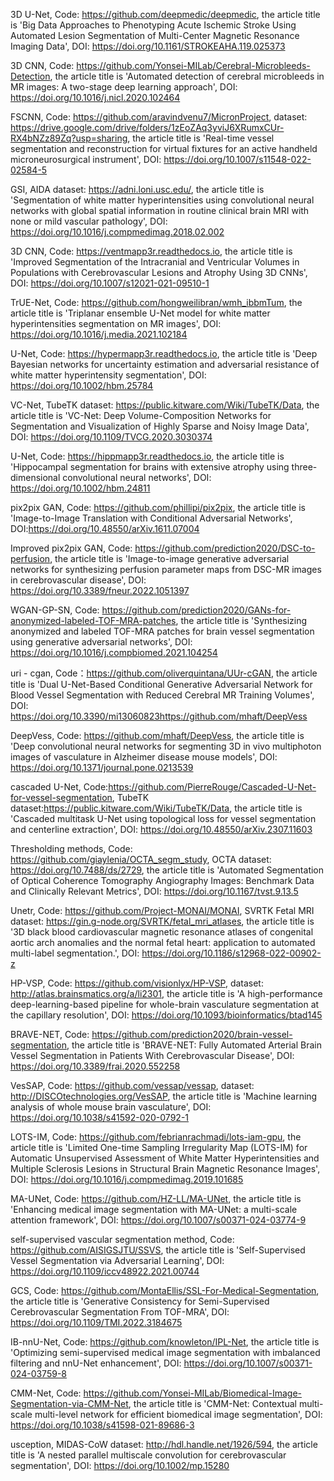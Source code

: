 3D U-Net, Code: https://github.com/deepmedic/deepmedic, the article title is 'Big Data Approaches to Phenotyping Acute Ischemic Stroke Using Automated Lesion Segmentation of Multi-Center Magnetic Resonance Imaging Data', DOI: https://doi.org/10.1161/STROKEAHA.119.025373

3D CNN, Code: https://github.com/Yonsei-MILab/Cerebral-Microbleeds-Detection, the article title is 'Automated detection of cerebral microbleeds in MR images: A two-stage deep learning approach', DOI: https://doi.org/10.1016/j.nicl.2020.102464

FSCNN, Code: https://github.com/aravindvenu7/MicronProject, dataset: https://drive.google.com/drive/folders/1zEoZAq3yviJ6XRumxCUr-RX4bNZz89Zq?usp=sharing, the article title is 'Real-time vessel segmentation and reconstruction for virtual fixtures for an active handheld microneurosurgical instrument', DOI: https://doi.org/10.1007/s11548-022-02584-5

GSI, AIDA dataset: https://adni.loni.usc.edu/, the article title is 'Segmentation of white matter hyperintensities using convolutional neural networks with global spatial information in routine clinical brain MRI with none or mild vascular pathology',  DOI: https://doi.org/10.1016/j.compmedimag.2018.02.002

3D CNN, Code: https://ventmapp3r.readthedocs.io, the article title is 'Improved Segmentation of the Intracranial and Ventricular Volumes in Populations with Cerebrovascular Lesions and Atrophy Using 3D CNNs', DOI: https://doi.org/10.1007/s12021-021-09510-1 

TrUE-Net, Code: https://github.com/hongweilibran/wmh_ibbmTum, the article title is 'Triplanar ensemble U-Net model for white matter hyperintensities segmentation on MR images', DOI: https://doi.org/10.1016/j.media.2021.102184

U-Net, Code: https://hypermapp3r.readthedocs.io, the article title is 'Deep Bayesian networks for uncertainty estimation and adversarial resistance of white matter hyperintensity segmentation', DOI: https://doi.org/10.1002/hbm.25784

VC-Net, TubeTK dataset: https://public.kitware.com/Wiki/TubeTK/Data, the article title is 'VC-Net: Deep Volume-Composition Networks for Segmentation and Visualization of Highly Sparse and Noisy Image Data', DOI: https://doi.org/10.1109/TVCG.2020.3030374

U-Net, Code: https://hippmapp3r.readthedocs.io, the article title is 'Hippocampal segmentation for brains with extensive atrophy using three-dimensional convolutional neural networks', DOI: https://doi.org/10.1002/hbm.24811

pix2pix GAN, Code: https://github.com/phillipi/pix2pix, the article title is 'Image-to-Image Translation with Conditional Adversarial Networks', DOI:https://doi.org/10.48550/arXiv.1611.07004

Improved pix2pix GAN, Code: https://github.com/prediction2020/DSC-to-perfusion, the article title is 'Image-to-image generative adversarial networks for synthesizing perfusion parameter maps from DSC-MR images in cerebrovascular disease', DOI: https://doi.org/10.3389/fneur.2022.1051397

WGAN-GP-SN, Code: https://github.com/prediction2020/GANs-for-anonymized-labeled-TOF-MRA-patches, the article title is 'Synthesizing anonymized and labeled TOF-MRA patches for brain vessel segmentation using generative adversarial networks', DOI: https://doi.org/10.1016/j.compbiomed.2021.104254

uri - cgan, Code：https://github.com/oliverquintana/UUr-cGAN, the article title is 'Dual U-Net-Based Conditional Generative Adversarial Network for Blood Vessel Segmentation with Reduced Cerebral MR Training Volumes', DOI: https://doi.org/10.3390/mi13060823https://github.com/mhaft/DeepVess 

DeepVess, Code: https://github.com/mhaft/DeepVess,  the article title is 'Deep convolutional neural networks for segmenting 3D in vivo multiphoton images of vasculature in Alzheimer disease mouse models', DOI: https://doi.org/10.1371/journal.pone.0213539

cascaded U-Net, Code:https://github.com/PierreRouge/Cascaded-U-Net-for-vessel-segmentation, TubeTK dataset:https://public.kitware.com/Wiki/TubeTK/Data, the article title is 'Cascaded multitask U-Net using topological loss for vessel segmentation and centerline extraction', DOI: https://doi.org/10.48550/arXiv.2307.11603

Thresholding methods, Code: https://github.com/giaylenia/OCTA_segm_study, OCTA dataset: https://doi.org/10.7488/ds/2729, the article title is 'Automated Segmentation of Optical Coherence Tomography Angiography Images: Benchmark Data and Clinically Relevant Metrics', DOI: https://doi.org/10.1167/tvst.9.13.5

Unetr, Code: https://github.com/Project-MONAI/MONAI, SVRTK Fetal MRI dataset: https://gin.g-node.org/SVRTK/fetal_mri_atlases, the article title is '3D black blood cardiovascular magnetic resonance atlases of congenital aortic arch anomalies and the normal fetal heart: application to automated multi-label segmentation.', DOI: https://doi.org/10.1186/s12968-022-00902-z

HP-VSP, Code: https://github.com/visionlyx/HP-VSP, dataset: http://atlas.brainsmatics.org/a/li2301, the article title is 'A high-performance deep-learning-based pipeline for whole-brain vasculature segmentation at the capillary resolution', DOI: https://doi.org/10.1093/bioinformatics/btad145

BRAVE-NET, Code: https://github.com/prediction2020/brain-vessel-segmentation, the article title is 'BRAVE-NET: Fully Automated Arterial Brain Vessel Segmentation in Patients With Cerebrovascular Disease', DOI: https://doi.org/10.3389/frai.2020.552258

VesSAP, Code: https://github.com/vessap/vessap, dataset: http://DISCOtechnologies.org/VesSAP, the article title is 'Machine learning analysis of whole mouse brain vasculature', DOI: https://doi.org/10.1038/s41592-020-0792-1

LOTS-IM, Code: https://github.com/febrianrachmadi/lots-iam-gpu, the article title is 'Limited One-time Sampling Irregularity Map (LOTS-IM) for Automatic Unsupervised Assessment of White Matter Hyperintensities and Multiple Sclerosis Lesions in Structural Brain Magnetic Resonance Images', DOI: https://doi.org/10.1016/j.compmedimag.2019.101685

MA-UNet, Code: https://github.com/HZ-LL/MA-UNet, the article title is 'Enhancing medical image segmentation with MA-UNet: a multi-scale attention framework', DOI: https://doi.org/10.1007/s00371-024-03774-9

self-supervised vascular segmentation method, Code: https://github.com/AISIGSJTU/SSVS, the article title is 'Self-Supervised Vessel Segmentation via Adversarial Learning', DOI: https://doi.org/10.1109/iccv48922.2021.00744

GCS, Code: https://github.com/MontaEllis/SSL-For-Medical-Segmentation, the article title is 'Generative Consistency for Semi-Supervised Cerebrovascular Segmentation From TOF-MRA', DOI: https://doi.org/10.1109/TMI.2022.3184675

IB-nnU-Net, Code: https://github.com/knowleton/IPL-Net, the article title is 'Optimizing semi-supervised medical image segmentation with imbalanced filtering and nnU-Net enhancement', DOI: https://doi.org/10.1007/s00371-024-03759-8

CMM-Net, Code: https://github.com/Yonsei-MILab/Biomedical-Image-Segmentation-via-CMM-Net, the article title is 'CMM-Net: Contextual multi-scale multi-level network for efficient biomedical image segmentation', DOI: https://doi.org/10.1038/s41598-021-89686-3

usception, MIDAS-CoW dataset: http://hdl.handle.net/1926/594, the article title is 'A nested parallel multiscale convolution for cerebrovascular segmentation', DOI: https://doi.org/10.1002/mp.15280
















